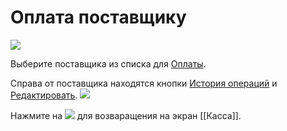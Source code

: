 # Оплата поставщику
![](https://github.com/smpb05/DSS-Retail/blob/project-screenshots/%D0%BA%D0%B0%D1%81%D1%81%D0%B0%20%D0%BF%D0%BE%D1%81%D1%82%D0%B0%D0%B2%D1%89%D0%B8%D0%BA%D0%B8.png)

Выберите поставщика из списка для [Оплаты](https://github.com/smpb05/DSS-Retail/wiki/%D0%9E%D0%BF%D0%BB%D0%B0%D1%82%D0%B0-%D0%B7%D0%B0%D0%B4%D0%BE%D0%BB%D0%B6%D0%B5%D0%BD%D0%BD%D0%BE%D1%81%D1%82%D0%B8-%D0%BF%D0%BE%D1%81%D1%82%D0%B0%D0%B2%D1%89%D0%B8%D0%BA%D1%83).

Справа от поставщика находятся кнопки [История операций](https://github.com/smpb05/DSS-Retail/wiki/%D0%98%D1%81%D1%82%D0%BE%D1%80%D0%B8%D1%8F-%D0%BE%D0%BF%D0%B5%D1%80%D0%B0%D1%86%D0%B8%D0%B9-%D0%BF%D0%BE%D1%81%D1%82%D0%B0%D0%B2%D1%89%D0%B8%D0%BA) и [Редактировать](https://github.com/smpb05/DSS-Retail/wiki/%D0%A0%D0%B5%D0%B4%D0%B0%D0%BA%D1%82%D0%B8%D1%80%D0%BE%D0%B2%D0%B0%D0%BD%D0%B8%D0%B5-%D0%BF%D0%BE%D1%81%D1%82%D0%B0%D0%B2%D1%89%D0%B8%D0%BA%D0%B0). ![](https://github.com/smpb05/DSS-Retail/blob/project-screenshots/%D0%BA%D0%BD%D0%BE%D0%BF%D0%BA%D0%B8%20%D0%BF%D0%BE%D0%BA%D1%83%D0%BF%D0%B0%D1%82%D0%B5%D0%BB%D0%B5%D0%B9.png)

Нажмите на ![](https://github.com/smpb05/DSS-Retail/blob/project-screenshots/%D0%BA%D0%BD%D0%BE%D0%BF%D0%BA%D0%B0%20%D0%BD%D0%B0%D0%B7%D0%B0%D0%B41.png) для возваращения на экран [[Касса]].